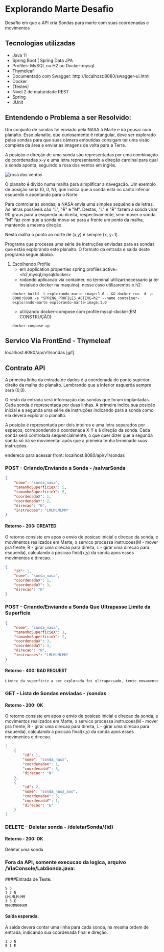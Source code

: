 # Explorando Marte Desafio
Desafio em que a API cria Sondas para marte com suas coordenadas e movimentos

## Tecnologias utilizadas
   
   - Java 11
   - Spring Boot | Spring Data JPA
   - Profiles: MySQL ou H2 ou Docker-mysql
   - Thymeleaf
   - Documentado com Swagger: http://localhost:8080/swagger-ui.html
   - Docker
   - (Testes)
   - Nivel 2 de maturidade REST
   - Spring
   - JUnit

## Entendendo o Problema a ser Resolvido:

Um conjunto de sondas foi enviado pela NASA à Marte e irá pousar num planalto.
Esse planalto, que curiosamente é retangular, deve ser explorado pelas sondas para que suas câmera embutidas consigam ter uma visão completa da área e enviar as imagens de volta para a Terra.

A posição e direção de uma sonda são representadas por uma combinação de coordenadas x-y e uma letra representando a direção cardinal para qual a sonda aponta, seguindo a rosa dos ventos em inglês.

![rosa dos ventos](http://i.imgur.com/li8Ae5L.png "Rosa dos Ventos")

O planalto é divido numa malha para simplificar a navegação. Um exemplo de posição seria (0, 0, N), que indica que a sonda está no canto inferior esquerdo e apontando para o Norte.

Para controlar as sondas, a NASA envia uma simples sequência de letras. As letras possíveis são "L", "R" e "M". Destas, "L" e "R" fazem a sonda virar 90 graus para a esquerda  ou direita, respectivamente, sem mover a sonda. "M" faz com que a sonda mova-se para a frente um ponto da malha, mantendo a mesma direção.

Nesta malha o ponto ao norte de (x,y) é sempre (x, y+1).

Programa que processa uma série de instruções enviadas para as sondas que estão explorando este planalto.
O formato da entrada e saída deste programa segue abaixo.

1. Escolhendo Profile
    - em application.properties spring.profiles.active=<h2,mysql,mysqldocker>
    - rodando aplicacao via container, no terminal utilizar(necessario ja ter instalado docker na maquina), nesse caso utilizaremos o h2:
    ```shell script
    docker build -t explorando-marte-image:1.0 . && docker run -d -p 8080:8080 -e "SPRING_PROFILES_ACTIVE=h2" --name container-explorando-marte explorando-marte-image:1.0
    ```
   - utilizando docker-compose com profile mysql-docker(EM CONSTRUÇÃO)
   ```shell script
   docker-compose up
   ```
## Servico Via FrontEnd - Thymeleaf
localhost:8080/api/v1/sondas
[gif]

    

## Contrato API

A primeira linha da entrada de dados é a coordenada do ponto superior-direito da malha do planalto. Lembrando que a inferior esquerda sempre será (0,0).

O resto da entrada será informação das sondas que foram implantadas. Cada sonda é representada por duas linhas. A primeira indica sua posição inicial e a segunda uma série de instruções indicando para a sonda como ela deverá explorar o planalto.

A posição é representada por dois inteiros e uma letra separados por espaços, correpondendo à coordenada X-Y e à direção da sonda.
Cada sonda será controlada sequencialmente, o que quer dizer que a segunda sonda só irá se movimentar após que a primeira tenha terminado suas instruções.

endereco para acessar front: localhost:8080/api/v1/sondas

### POST - Criando/Enviando a Sonda - /salvarSonda

```json
{
    "nome": "sonda_nasa",
    "tamanhoSuperficieX": 5,
    "tamanhoSuperficieY": 5,
    "coordenadaX": 1,
    "coordenadaY": 2,
    "direcao": "N",
    "instrucoes": "LMLMLMLMM"
}
```

#### Retorno - 203: CREATED
O retorno consiste em apos o envio de posicao inicial e direcao da sonda, e movimentos realizados em Marte, o servico processa instrucoes(M - mover pra frente, R - girar uma direcao para direita, L - girar uma direcao para esquerda),
calculando a posicao final(x,y) da sonda apos esses movimentos e direcao.

```json
{
    "id": 1,
    "nome": "sonda_nasa",
    "coordenadaX": 1,
    "coordenadaY": 3,
    "direcao": "N"
}
```

### POST - Criando/Enviando a Sonda Que Ultrapasse Limite da Superfície

```json
{
    "nome": "sonda_nasa",
    "tamanhoSuperficieX": 1,
    "tamanhoSuperficieY": 2,
    "coordenadaX": 3,
    "coordenadaY": 3,
    "direcao": "N",
    "instrucoes": "LMLMLMLMM"
}
```

#### Retorno - 400: BAD REQUEST
```text
Limite da superficie a ser explorada foi ultrapassado, tente novamente
```



### GET - Lista de Sondas enviadas - /sondas

#### Retorno - 200: OK
O retorno consiste em apos o envio de posicao inicial e direcao da sonda, e movimentos realizados em Marte, o servico processa instrucoes(M - mover pra frente, R - girar uma direcao para direita, L - girar uma direcao para esquerda),
calculando a posicao final(x,y) da sonda apos esses movimentos e direcao.

```json
[
    {
        "id": 1,
        "nome": "sonda_nasa",
        "coordenadaX": 1,
        "coordenadaY": 3,
        "direcao": "N"
    },
    {
        "id": 2,
        "nome": "sonda_nasa_aux",
        "coordenadaX": 5,
        "coordenadaY": 1,
        "direcao": "E"
    }
]
```

### DELETE - Deletar sonda - /deletarSonda/{id}

#### Retorno - 200: OK
Deletar uma sonda


### Fora da API, somente execucao da logica, arquivo /ViaConsole/LabSonda.java:

####Entrada de Teste:
```
5 5
1 2 N
LMLMLMLMM
3 3 E
MMRMMRMRRM
```

#### Saída esperada:
A saída deverá contar uma linha para cada sonda, na mesma ordem de entrada, indicando sua coordenada final e direção.
```
1 3 N
5 1 E

